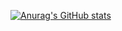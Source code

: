 [![Anurag's GitHub stats](https://github-readme-stats.vercel.app/api?username=phamhungcrab)](https://github.com/anuraghazra/github-readme-stats)
